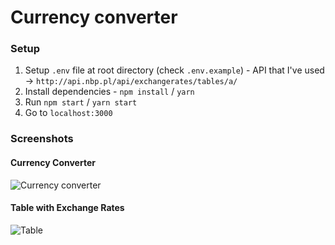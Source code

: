 # Currency converter

### Setup

1. Setup `.env` file at root directory (check `.env.example`) - API that I've used -> `http://api.nbp.pl/api/exchangerates/tables/a/`
2. Install dependencies - `npm install` / `yarn`
3. Run `npm start` / `yarn start`
4. Go to `localhost:3000`

### Screenshots

#### Currency Converter 
![Currency converter](https://user-images.githubusercontent.com/45404219/131906403-5c728dea-ba01-4e67-abec-a3e51966e453.png)

#### Table with Exchange Rates
![Table](https://user-images.githubusercontent.com/45404219/131906220-f35d3105-f981-4222-9634-05edbe1f62d1.png)
